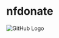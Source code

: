 nfdonate
========

![GitHub Logo](
https://s3.amazonaws.com/doesuanota.com.br/img/cloudcraft+-+doesuanota-frontend+(2).png)

